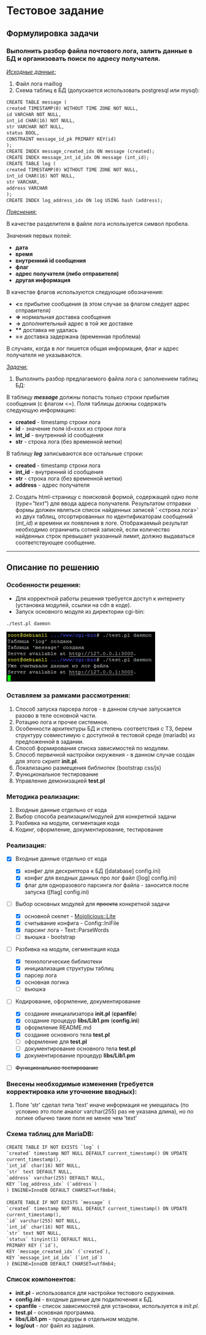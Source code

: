 # Тестовое задание 
## Формулировка задачи

### Выполнить разбор файла почтового лога, залить данные в БД и организовать поиск по адресу получателя.
<u>_Исходные данные:_</u>
1. Файл лога maillog
2. Схема таблиц в БД (допускается использовать postgresql или mysql):
```mysql
CREATE TABLE message (
created TIMESTAMP(0) WITHOUT TIME ZONE NOT NULL,
id VARCHAR NOT NULL,
int_id CHAR(16) NOT NULL,
str VARCHAR NOT NULL,
status BOOL,
CONSTRAINT message_id_pk PRIMARY KEY(id)
);
CREATE INDEX message_created_idx ON message (created);
CREATE INDEX message_int_id_idx ON message (int_id);
CREATE TABLE log (
created TIMESTAMP(0) WITHOUT TIME ZONE NOT NULL,
int_id CHAR(16) NOT NULL,
str VARCHAR,
address VARCHAR
);
CREATE INDEX log_address_idx ON log USING hash (address);
```
<u>_Пояснения:_</u>

В качестве разделителя в файле лога используется символ пробела.

Значения первых полей:

* __дата__
* __время__
* __внутренний id сообщения__
* __флаг__
* __адрес получателя (либо отправителя)__
* __другая информация__

В качестве флагов используются следующие обозначения:

* __<=__ прибытие сообщения (в этом случае за флагом следует адрес отправителя)
* __=>__ нормальная доставка сообщения
* __->__ дополнительный адрес в той же доставке
* __**__ доставка не удалась
* __==__ доставка задержана (временная проблема)

В случаях, когда в лог пишется общая информация, флаг и адрес получателя не указываются.

<u>_Задачи:_</u>

1. Выполнить разбор предлагаемого файла лога с заполнением таблиц БД: 

В таблицу ***message*** должны попасть только строки прибытия сообщения (с флагом <=). Поля таблицы должны содержать следующую информацию:

* __created__ - timestamp строки лога
* __id__ - значение поля id=xxxx из строки лога
* __int_id__ - внутренний id сообщения
* __str__ - строка лога (без временной метки)

В таблицу ***log*** записываются все остальные строки:

* __created__ - timestamp строки лога
* __int_id__ - внутренний id сообщения
* __str__ - строка лога (без временной метки)
* __address__ - адрес получателя

2. Создать html-страницу с поисковой формой, содержащей одно поле (*type="text"*) для ввода адреса получателя.
Результатом отправки формы должен являться список найденных записей '<timestamp> <строка лога>' из двух 
таблиц, отсортированных по идентификаторам сообщений (*int_id*) и времени их появления в логе.
Отображаемый результат необходимо ограничить сотней записей, если количество найденных строк превышает 
указанный лимит, должно выдаваться соответствующее сообщение.

___
## Описание по решению

### Особенности решения:
* Для корректной работы решения требуется доступ к интернету (установка модулей, ссылки на cdn в коде).
* Запуск основного модуля из директории cgi-bin:

```bash
./test.pl daemon
```

![run](img/2023-05-30_133839.png)


### Оставляем за рамками рассмотрения:
1. Способ запуска парсера логов - в данном случае запускается разово в теле основной части.
2. Ротацию лога и прочее системное.
3. Особенности архитектуры БД и степень соответствия с ТЗ, берем структуру совместимую с доступной в тестовой среде (mariadb) из предложенной в задании.
4. Способ формирования списка зависимостей по модулям.
5. Способ первичной настройки окружения - в данном случае создан для этого скрипт **init.pl**.
6. Локализацию размещения библиотек (bootstrap css/js)
7. Функциональное тестирование
8. Управление демонизацией **test.pl**

### Методика реализации:
1. Входные данные отдельно от кода
2. Выбор способа реализации/модулей для конкретной задачи
3. Разбивка на модули, сегментация кода
4. Кодинг, оформление, документирование, тестирование

### Реализация:
- [x] Входные данные отдельно от кода
    - [x] конфиг для дескриптора к БД ([database] config.ini)
    - [x] конфиг для входных данных про лог файл ([log] config.ini)
    - [x] флаг для одноразового парсинга лог файла - заносится после запуска ([flag] config.ini)
- [ ] Выбор основных модулей для ~~проекта~~ конкретной задачи
    - [x] основной скелет - [Mojolicious::Lite](https://metacpan.org/pod/Mojolicious::Lite "на metacpan.org")
    - [x] считывание конфига - Config::IniFile
    - [x] парсинг лога - Text::ParseWords
    - [ ] вьюшка - bootstrap
- [ ] Разбивка на модули, сегментация кода
    - [x] технологические библиотеки
    - [x] инициализация структуры таблиц
    - [x] парсер лога
    - [x] основная логика
    - [ ] вьюшка
- [ ] Кодирование, оформление, документирование
    - [x] создание инициализатора **init.pl** (**cpanfile**)
    - [x] создание процедур **libs/Lib1.pm**  (**config.ini**)
    - [x] оформление README.md
    - [x] создание основного тела **test.pl**
    - [ ] оформление для **test.pl**
    - [ ] документирование основного тела **test.pl**
    - [x] документирование процедур **libs/Lib1.pm**
- [ ] ~~Функциональное тестирование~~


### Внесены необходимые изменения (требуется корректировка или уточнение вводных):
1. Поле 'str' сделал типа 'text' иначе информация не умещалась (по условию это поле аналог varchar(255) раз не указана длина), но по логике обычно такие поля не менее чем 'text'


### Схема таблиц для MariaDB:
```mysql
CREATE TABLE IF NOT EXISTS `log` (
`created` timestamp NOT NULL DEFAULT current_timestamp() ON UPDATE current_timestamp(),
`int_id` char(16) NOT NULL,
`str` text DEFAULT NULL,
`address` varchar(255) DEFAULT NULL,
KEY `log_address_idx` (`address`)
) ENGINE=InnoDB DEFAULT CHARSET=utf8mb4;

CREATE TABLE IF NOT EXISTS `message` (
`created` timestamp NOT NULL DEFAULT current_timestamp() ON UPDATE current_timestamp(),
`id` varchar(255) NOT NULL,
`int_id` char(16) NOT NULL,
`str` text NOT NULL,
`status` tinyint(1) DEFAULT NULL,
PRIMARY KEY (`id`),
KEY `message_created_idx` (`created`),
KEY `message_int_id_idx` (`int_id`)
) ENGINE=InnoDB DEFAULT CHARSET=utf8mb4;
```

### Список компонентов:
* **init.pl** - использовался для настройки тестового окружения.
* **config.ini** - входные данные для подключения к БД.
* **cpanfile** - список зависимостей для установки, используется в *init.pl*.
* **test.pl** - основная программа.
* **libs/Lib1.pm** - процедуры в отдельном модуле.
* **log/out** - лог файл из задания.
